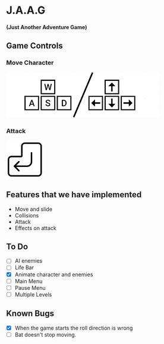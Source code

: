 # J.A.A.G 
#### (Just Another Adventure Game)

## Game Controls

### Move Character

![WASD](READMEimg/wasd.png)

### Attack 

![ENTER](READMEimg/enter.png)

## Features that we have implemented
- Move and slide
- Collisions
- Attack
- Effects on attack

## To Do 
- [ ] AI enemies
- [ ] Life Bar
- [X] Animate character and enemies
- [ ] Main Menu
- [ ] Pause Menu
- [ ] Multiple Levels

## Known Bugs

- [X] When the game starts the roll direction is wrong
- [ ] Bat doesn't stop moving.
